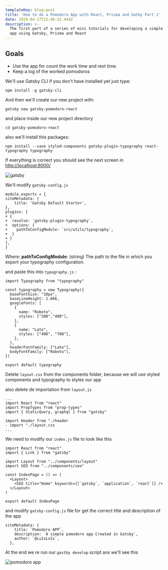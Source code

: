 ```yaml
---
templateKey: blog-post
title: 'How to do a Pomodoro App with React, Prisma and Gatby Part 1'
date: 2019-04-27T22:46:52.444Z
description: >-
  The first part of a series of mini tutorials for developing a simple Pomodoro
  app using Gatsby, Prisma and React
---
```

## Goals

* Use the app for count the work time and rest time.
* Keep a log of the worked pomodoros

We'll use Gatsby CLI if you don't have installed yet just type:

<?prettify linenums=1?>

```
npm install -g gatsby-cli
```

And then we'll create our new project with:

<?prettify linenums=1?>

```
gatsby new gatsby-pomodoro-react
```

and place inside our new project directory

<?prettify linenums=1?>

```
cd gatsby-pomodoro-react
```

also we'll install this packages:

<?prettify linenums=1?>

```
npm install --save styled-components gatsby-plugin-typography react-typography typography
```

If everything is correct you should see the next screen in [ http://localhost:8000/](http://localhost:8000/)

![gatsby](/img/deepinscreenshot_seleccionar-área_20190427174631.png "gatsby")

We'll  modify `gatsby-config.js`

<?prettify linenums=1?>

```
module.exports = {
siteMetadata: {
    title: 'Gatsby Default Starter',
},
plugins: [
+ {
+  resolve: `gatsby-plugin-typography`,
+  options: {
+    pathToConfigModule: `src/utils/typography`,
+  }
+ }
],
}
```

Where:
**pathToConfigModule**: (string) The path to the file in which you export your typography configuration.

and paste this into `typography.js` :

<?prettify linenums=1?>

```
import Typography from "typography"

const typography = new Typography({
  baseFontSize: "18px",
  baseLineHeight: 1.666,
  googleFonts: [
    {
      name: "Roboto",
      styles: ["300","400"],
    },
    {
      name: "Lato",
      styles: ["400", "700"],
    },
  ],
  headerFontFamily: ["Lato"],
  bodyFontFamily: ["Roboto"],
})

export default typography
```

Delete `layout.css` from the components folder, because we will use styled components and typography to styles our app

also delete de importation from `layout.js`

<?prettify linenums?>

```
...
import React from "react"
import PropTypes from "prop-types"
import { StaticQuery, graphql } from "gatsby"

import Header from "./header
- import "./layout.css
...
```

We need to modify our `index.js` file to look like this

<?prettify linenums=1?>

```
import React from "react"
import { Link } from "gatsby"

import Layout from "../components/layout"
import SEO from "../components/seo"

const IndexPage = () => (
  <Layout>
    <SEO title="Home" keywords={[`gatsby`, `application`, `react`]} />
  </Layout>
)

export default IndexPage
```

and modify `gatsby-config.js` file for get the correct title and description of the app

<?prettify linenums=1?>

```
siteMetadata: {
    title: `Pomodoro APP`,
    description: `A simple pomodoro app Created in Gatsby`,
    author: `@Lu1sLu1s`,
  },
```

At the end we re run our `gastby develop` script ans we'll see this

![pomodoro app](/img/deepinscreenshot_seleccionar-área_20190428163007.png)
